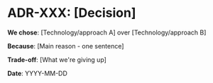 # ADR-XXX: [Decision]

**We chose**: [Technology/approach A] over [Technology/approach B]

**Because**: [Main reason - one sentence]

**Trade-off**: [What we're giving up]

**Date**: YYYY-MM-DD